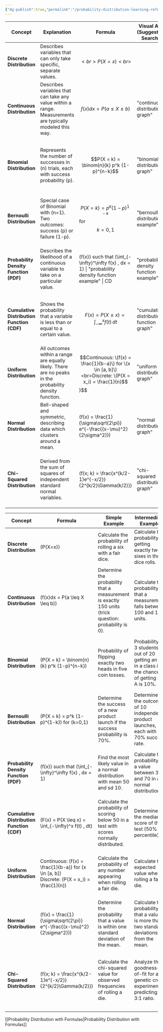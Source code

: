 ```yaml
---
{"dg-publish":true,"permalink":"/probability-distribution-learning-reference/"}
---
```


| **Concept**                                | **Explanation**                                                                                          | **Formula**                                                                                                                                           | **Visual Aid (Suggested Search)**        | **Interrelated Concepts**             | **Connection Explanation**                                                                                                                 |
| ------------------------------------------ | -------------------------------------------------------------------------------------------------------- | ----------------------------------------------------------------------------------------------------------------------------------------------------- | ---------------------------------------- | ------------------------------------- | ------------------------------------------------------------------------------------------------------------------------------------------ |
| **Discrete Distribution**                  | Describes variables that can only take specific, separate values.                                        | $$<br>P(X=x)<br>$$                                                                                                                                    |                                          |                                       |                                                                                                                                            |
| **Continuous Distribution**                | Describes variables that can take any value within a range. Measurements are typically modeled this way. | $$f(x)dx = P(a \leq X \leq b)$$                                                                                                                       | "continuous distribution graph"          | PDF, Normal                           | PDF and Normal distributions are continuous, modeling variables like measurements where values are not countable but measurable.           |
| **Binomial Distribution**                  | Represents the number of successes in \(n\) trials, each with success probability \(p\).                 | $$P(X = k) = \binom{n}{k} p^k (1-p)^{n-k}$$                                                                                                           | "binomial distribution graph"            | Bernoulli, Sampling from Distribution | Bernoulli is a one-trial Binomial distribution; Sampling relates as both involve repeated trials or selections analyzing probabilities.    |
| **Bernoulli Distribution**                 | Special case of Binomial with \(n=1\). Two outcomes: success \(p\) or failure \(1-p\).                   | $$P(X = k) = p^k (1-p)^{1-k}$$ for $$k=0,1$$                                                                                                          | "bernoulli distribution example"         | Binomial, Chi-Squared                 | Bernoulli forms the basis of Binomial distribution; Chi-Squared tests use Bernoulli trials to test fit between observed/expected data.     |
| **Probability Density Function (PDF)**     | Describes the likelihood of a continuous variable to take on a particular value.                         | \(f(x)\) such that \(\int_{-\infty}^\infty f(x) \, dx = 1\)                                         \| "probability density function example"   \| CD | "probability density function example"   | CDF, Normal                           | CDF is the integral of PDF, showing cumulative probability; Normal distribution is a specific, common form of a continuous PDF.            |
| **Cumulative Distribution Function (CDF)** | Shows the probability that a variable is less than or equal to a certain value.                          | $$F(x) = P(X \leq x) = \int_{-\infty}^x f(t) \, dt$$                                                                                                  | "cumulative distribution function graph" | PDF, Uniform                          | CDF is derived from the integral of PDF, accumulating probability; Uniform's CDF is straightforward due to constant probability.           |
| **Uniform Distribution**                   | All outcomes within a range are equally likely. There are no peaks in the probability density function.  | $$Continuous: \(f(x) = \frac{1}{b-a}\) for \(x \in [a, b]\)<br>Discrete: \(P(X = x_i) = \frac{1}{n}$$\)$$                                             | "uniform distribution graph"             | PDF, CDF                              | Uniform distribution's PDF and CDF are linear and simple due to the constant likelihood of all outcomes; easily calculable.                |
| **Normal Distribution**                    | Bell-shaped and symmetric, describing data which clusters around a mean.                                 | \(f(x) = \frac{1}{\sigma\sqrt{2\pi}} e^{-\frac{(x-\mu)^2}{2\sigma^2}}\)                                                                               | "normal distribution graph"              | PDF, Central Limit Theorem            | Normal is a key example of PDF; it's the foundation for the Central Limit Theorem, which explains distribution of sample means.            |
| **Chi-Squared Distribution**               | Derived from the sum of squares of independent standard normal variables.                                | \(f(x; k) = \frac{x^{k/2-1}e^{-x/2}}{2^{k/2}\Gamma(k/2)}\)                                                                                            | "chi-squared distribution graph"         | Normal                                | Chi-Squared distribution is formed from the sum of squared deviations of standard normal variables, linking it to the Normal distribution. |

| **Concept**                                | **Formula**                                                                                         | **Simple Example**                                                                                    | **Intermediate Example**                                                                          | **Difficult Example**                                                                                      |
| ------------------------------------------ | --------------------------------------------------------------------------------------------------- | ----------------------------------------------------------------------------------------------------- | ------------------------------------------------------------------------------------------------- | ---------------------------------------------------------------------------------------------------------- |
| **Discrete Distribution**                  | \(P(X=x)\)                                                                                          | Calculate the probability of rolling a six with a fair dice.                                          | Calculate the probability of getting exactly two sixes in three dice rolls.                       | Calculate the probability distribution of the sum of two dice.                                             |
| **Continuous Distribution**                | \(f(x)dx = P(a \leq X \leq b)\)                                                                     | Determine the probability that a measurement is exactly 150 units (trick question: probability is 0). | Calculate the probability that a measurement falls between 100 and 150 units.                     | Estimate the probability that a measurement is over 200 units, given an exponential decay model.           |
| **Binomial Distribution**                  | \(P(X = k) = \binom{n}{k} p^k (1-p)^{n-k}\)                                                         | Probability of flipping exactly two heads in five coin tosses.                                        | Probability of 3 students out of 20 getting an A in a class if the chance of getting an A is 10%. | Calculate the variance of the number of heads in 100 flips of a biased coin with a 45% chance of heads.    |
| **Bernoulli Distribution**                 | \(P(X = k) = p^k (1-p)^{1-k}\) for \(k=0,1\)                                                        | Determine the success of a new product launch if the success probability is 70%.                      | Determine the outcome of 10 independent product launches, each with a 70% success rate.           | Analyze the impact of varying success probabilities on the outcome over 1000 trials.                       |
| **Probability Density Function (PDF)**     | \(f(x)\) such that \(\int_{-\infty}^\infty f(x) \, dx = 1\)                                         | Find the most likely value in a normal distribution with mean 50 and sd 10.                           | Calculate the probability of a value between 30 and 70 in a normal distribution.                  | Calculate the area under the curve from -1 to 1 standard deviation in a normal distribution.               |
| **Cumulative Distribution Function (CDF)** | \(F(x) = P(X \leq x) = \int_{-\infty}^x f(t) \, dt\)                                                | Calculate the probability of scoring below 50 in a test with scores normally distributed.             | Determine the median score of the test (50% percentile).                                          | Find the 90th percentile score of a standardized test with given CDF.                                      |
| **Uniform Distribution**                   | Continuous: \(f(x) = \frac{1}{b-a}\) for \(x \in [a, b]\)<br>Discrete: \(P(X = x_i) = \frac{1}{n}\) | Calculate the probability of any number appearing when rolling a fair die.                            | Calculate the expected value when rolling a fair die.                                             | Calculate the probability of rolling a number between 1 and 3, three times in five rolls.                  |
| **Normal Distribution**                    | \(f(x) = \frac{1}{\sigma\sqrt(2\pi)} e^{-\frac{(x-\mu)^2}{2\sigma^2}}\)                             | Determine the probability that a value is within one standard deviation of the mean.                  | Calculate the probability that a value is more than two standard deviations from the mean.        | Use the 68-95-99.7 rule to analyze outliers in height data from a population sample.                       |
| **Chi-Squared Distribution**               | \(f(x; k) = \frac{x^{k/2-1}e^{-x/2}}{2^{k/2}\Gamma(k/2)}\)                                          | Calculate the chi-squared value for observed frequencies of rolling a die.                            | Analyze the goodness-of-fit for a genetic cross experiment predicting a 3:1 ratio.                | Perform a chi-squared test for independence between two categorical variables in a market research survey. |

[[Probability Distribution with Formulas\|Probability Distribution with Formulas]]
